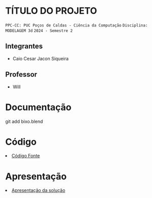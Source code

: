# TÍTULO DO PROJETO

`PPC-CC: PUC Poços de Caldas - Ciência da Computação`
`Disciplina: MODELAGEM 3d`
`2024 - Semestre 2`

## Integrantes

- Caio Cesar Jacon Siqueira
  

## Professor

- Will

# Documentação

git add bixo.blend

# Código

<li><a href="src/README.md"> Código Fonte</a></li>

# Apresentação

<li><a href="presentation/README.md"> Apresentação da solução</a></li>
